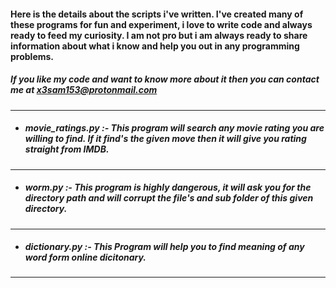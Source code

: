 #### **Here is the details about the scripts i've written. I've created many of these programs for fun and experiment, i love to write code and always ready to feed my curiosity. I am not pro but i am always ready to share information about what i know and help you out in any programming problems.**

##### If you like my code and want to know more about it then you can contact me at *x3sam153@protonmail.com*

---
* ##### *movie_ratings.py* :- This program will search any movie rating you are willing to find. If it find's the given move then it will give you rating straight from IMDB.
---
* ##### *worm.py* :- This program is highly dangerous, it will ask you for the directory path and will corrupt the file's and sub folder of this given directory.
---
* ##### *dictionary.py* :- This Program will help you to find meaning of any word form online dicitonary.
---
